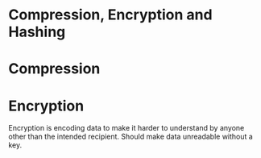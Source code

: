 # Compression, Encryption and Hashing

# Compression

# Encryption
Encryption is encoding data to make it harder to understand by anyone other than the intended recipient. Should make data unreadable without a key.
